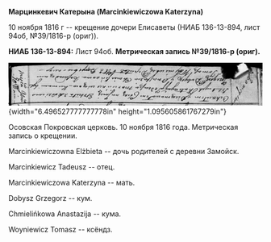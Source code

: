 **Марцинкевич Катерына (Marcinkiewiczowa Katerzyna)**

10 ноября 1816 г -- крещение дочери Елисаветы (НИАБ 136-13-894, лист
94об, №39/1816-р (ориг)).

**НИАБ 136-13-894:** Лист 94об. **Метрическая запись №39/1816-р
(ориг).**

![](./media/8bd440e5b9e84567ffeab77f92ad00b21968ac7a.png){width="6.496527777777778in"
height="1.095605861767279in"}

Осовская Покровская церковь. 10 ноября 1816 года. Метрическая запись о
крещении.

Marcinkiewiczowna Elżbieta -- дочь родителей с деревни Замойск.

Marcinkiewicz Tadeusz -- отец.

Marcinkiewiczowa Katerzyna -- мать.

Dobysz Grzegorz -- кум.

Chmielińkowa Anastazija -- кума.

Woyniewicz Tomasz -- ксёндз.
